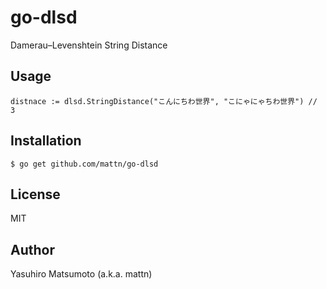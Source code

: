 # go-dlsd

Damerau–Levenshtein String Distance

## Usage

```
distnace := dlsd.StringDistance("こんにちわ世界", "こにゃにゃちわ世界") // 3
```

## Installation

```
$ go get github.com/mattn/go-dlsd
```

## License

MIT

## Author

Yasuhiro Matsumoto (a.k.a. mattn)
